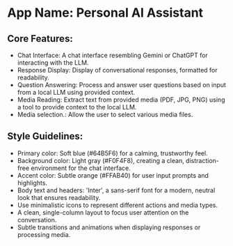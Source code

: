 # **App Name**: Personal AI Assistant

## Core Features:

- Chat Interface: A chat interface resembling Gemini or ChatGPT for interacting with the LLM.
- Response Display: Display of conversational responses, formatted for readability.
- Question Answering: Process and answer user questions based on input from a local LLM using provided context.
- Media Reading: Extract text from provided media (PDF, JPG, PNG) using a tool to provide context to the local LLM.
- Media selection.: Allow the user to select various media files.

## Style Guidelines:

- Primary color: Soft blue (#64B5F6) for a calming, trustworthy feel.
- Background color: Light gray (#F0F4F8), creating a clean, distraction-free environment for the chat interface.
- Accent color: Subtle orange (#FFAB40) for user input prompts and highlights.
- Body text and headers: 'Inter', a sans-serif font for a modern, neutral look that ensures readability.
- Use minimalistic icons to represent different actions and media types.
- A clean, single-column layout to focus user attention on the conversation.
- Subtle transitions and animations when displaying responses or processing media.